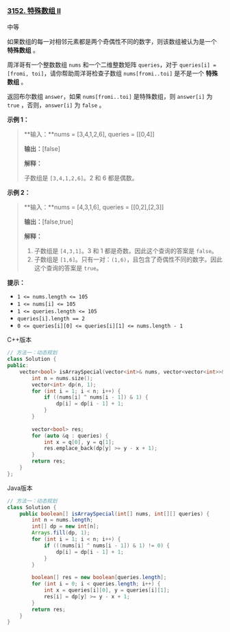 ### [3152. 特殊数组 II](https://leetcode.cn/problems/special-array-ii/)

中等

如果数组的每一对相邻元素都是两个奇偶性不同的数字，则该数组被认为是一个 **特殊数组** 。

周洋哥有一个整数数组 `nums` 和一个二维整数矩阵 `queries`，对于 `queries[i] = [fromi, toi]`，请你帮助周洋哥检查子数组 `nums[fromi..toi]` 是不是一个 **特殊数组** 。

返回布尔数组 `answer`，如果 `nums[fromi..toi]` 是特殊数组，则 `answer[i]` 为 `true` ，否则，`answer[i]` 为 `false` 。

**示例 1：**

> **输入：**nums = [3,4,1,2,6], queries = [[0,4]]
>
> **输出：**[false]
>
> **解释：**
>
> 子数组是 `[3,4,1,2,6]`。2 和 6 都是偶数。

**示例 2：**

> **输入：**nums = [4,3,1,6], queries = [[0,2],[2,3]]
>
> **输出：**[false,true]
>
> **解释：**
>
> 1. 子数组是 `[4,3,1]`。3 和 1 都是奇数。因此这个查询的答案是 `false`。
> 2. 子数组是 `[1,6]`。只有一对：`(1,6)`，且包含了奇偶性不同的数字。因此这个查询的答案是 `true`。

**提示：**

- `1 <= nums.length <= 105`
- `1 <= nums[i] <= 105`
- `1 <= queries.length <= 105`
- `queries[i].length == 2`
- `0 <= queries[i][0] <= queries[i][1] <= nums.length - 1`

C++版本

```c++
// 方法一：动态规划
class Solution {
public:
    vector<bool> isArraySpecial(vector<int>& nums, vector<vector<int>>& queries) {
        int n = nums.size();
        vector<int> dp(n, 1);
        for (int i = 1; i < n; i++) {
            if ((nums[i] ^ nums[i - 1]) & 1) {
                dp[i] = dp[i - 1] + 1;
            }
        }
        
        vector<bool> res;
        for (auto &q : queries) {
            int x = q[0], y = q[1];
            res.emplace_back(dp[y] >= y - x + 1);
        }
        return res;
    }
};
```

Java版本

```java
// 方法一：动态规划
class Solution {
    public boolean[] isArraySpecial(int[] nums, int[][] queries) {
        int n = nums.length;
        int[] dp = new int[n];
        Arrays.fill(dp, 1);
        for (int i = 1; i < n; i++) {
            if (((nums[i] ^ nums[i - 1]) & 1) != 0) {
                dp[i] = dp[i - 1] + 1;
            }
        }
        
        boolean[] res = new boolean[queries.length];
        for (int i = 0; i < queries.length; i++) {
            int x = queries[i][0], y = queries[i][1];
            res[i] = dp[y] >= y - x + 1;
        }
        return res;
    }
}
```

